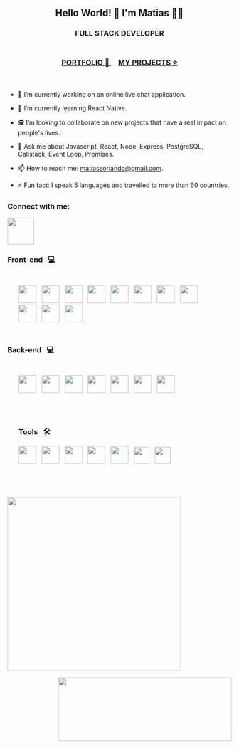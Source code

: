 <div align="center"> 

## Hello World! 👋 I'm Matias 🧑‍💻

</div>



<div align="center" style="padding-bottom:5px">

### FULL STACK DEVELOPER

</div>


<div align="center">

  ### <a href="https://portfolio-matiaso2194.vercel.app/">PORTFOLIO 🚀 </a> &nbsp; &nbsp;  <a href="https://github.com/stars/MatiasOrlando/lists/projects">MY PROJECTS ⭐ </a>

</div> 




<br>



- 🔭 I’m currently working on an online live chat application.

- 🌱 I’m currently learning React Native.

- 🕵 I’m looking to collaborate on new projects that have a real impact on people's lives.

- 💬 Ask me about Javascript, React, Node, Express, PostgreSQL, Callstack, Event Loop, Promises.

- 📫 How to reach me: matiassorlando@gmail.com.

- ⚡ Fun fact: I speak 5 languages and travelled to more than 60 countries.




### Connect with me: 
<a href="https://www.linkedin.com/in/orlando-matias/"><img src="https://img.icons8.com/color/48/000000/linkedin.png" style="heigh:60px;width:60px"/></a>
<div> 

### Front-end &nbsp;  💻
<div style="padding:25px"> 
<img src="https://user-images.githubusercontent.com/94872647/227661380-d006501a-6542-4ace-b960-af73447782c9.png" style="height:40px;width:40px"/> 
  &nbsp;
<img src="https://user-images.githubusercontent.com/94872647/227661750-38140331-323f-463f-aa24-58a3288db850.png" style="height:40px;width:40px" />
  &nbsp;
<img src="https://lucide.dev/framework-logos/react-native.svg" style="height:40px;width:40px" />
  &nbsp;
<img src="https://user-images.githubusercontent.com/94872647/227662273-687c6085-4e08-4839-a51d-255bf5e68d2d.png" style="height:40px;width:40px" />
  &nbsp;
  <img src="https://camo.githubusercontent.com/759549c85abca5ee88ff92960ba8968d343efd76cfc219f99412fd6b0b398f1d/68747470733a2f2f7265732e636c6f7564696e6172792e636f6d2f737461727475702d6772696e642f696d6167652f75706c6f61642f635f66696c6c2c6470725f322e302c665f6175746f2c675f63656e7465722c715f6175746f3a676f6f642f76312f6763732f706c6174666f726d2d646174612d6473632f6576656e74732f6e6578746a732d626f696c6572706c6174652d6c6f676f2e706e67" style="height:40px;width:40px" />
  &nbsp;
<img src="https://user-images.githubusercontent.com/94872647/227739570-bdd55092-6478-4a90-912e-63e46874c693.png" style="height:40px;width:40px" />
  &nbsp;
<img src="https://user-images.githubusercontent.com/94872647/227739604-800e4715-005f-4fea-a079-27f039f81ed4.png" style="height:40px;width:40px" />
  &nbsp;
<img src="https://user-images.githubusercontent.com/94872647/227739675-fe37dbd0-6234-441c-aecd-34b0126766d2.png" style="height:40px;width:40px" />
  &nbsp;
<img src="https://user-images.githubusercontent.com/94872647/227771085-becaffb9-beb3-498d-af1a-a52de5c3e59c.png" style="height:40px;width:40px" />
  &nbsp;
<img src="https://user-images.githubusercontent.com/94872647/227740867-47ba0184-ddf4-47e4-a9e1-a4eb95b2a7b1.png" style="height:40px;width:40px" />
  &nbsp;
<img src="https://user-images.githubusercontent.com/94872647/227741191-7a731bf0-1ef7-4773-a316-f22fad2ce442.png" style="height:40px;width:40px" />
  &nbsp;
</div>


### Back-end &nbsp;  💻
<div style="padding:25px"> 
<img src="https://user-images.githubusercontent.com/94872647/227662838-6919336c-578b-42e9-bdad-cd70cb16b5f2.png" style="height:40px;width:40px" />
  &nbsp;
<img src="https://user-images.githubusercontent.com/94872647/227771468-b84ffce0-c776-4b02-a7f7-bc5eb5bc6f8e.png" style="max-height:40px;width:40px" />
  &nbsp;
<img src="https://user-images.githubusercontent.com/94872647/227740036-7f892401-2c8c-470f-b097-f05402428909.png" style="height:40px;width:40px" />
  &nbsp;
    <img src="https://cdn.iconscout.com/icon/free/png-256/sequelize-2-1175003.png" style="height:40px;width:40px" />
  &nbsp;
<img src="https://user-images.githubusercontent.com/94872647/227740824-f2319bb2-6055-4c31-b543-2d498ed982c1.png" style="height:40px;width:40px" />
  &nbsp;
<img src="https://user-images.githubusercontent.com/94872647/227740130-e2b772f1-f1af-47b8-86eb-de3bf9cb8128.png" style="height:40px;width:40px" />
  &nbsp;
<img src="https://user-images.githubusercontent.com/94872647/227740282-331ce102-7c82-4a1a-9c71-84f8701ce863.png" style="height:40px;width:40px" />
  &nbsp;

  
  
</div>

<div style="padding:25px"> 


### Tools &nbsp; 🛠️
<img src="https://user-images.githubusercontent.com/94872647/227739710-8454480e-1dea-4e23-bf46-f4259906c8f3.png" style="height:40px;width:40px" />
  &nbsp;
<img src="https://user-images.githubusercontent.com/94872647/227739739-fdc20972-d759-4b2f-aaf8-e640d3cac324.png" style="height:40px;width:40px" />
   &nbsp;
<img src="https://user-images.githubusercontent.com/94872647/227740643-6d207b1e-ba9c-4141-8d76-a8249443838c.png" style="height:40px;width:40px" />
   &nbsp;
<img src="https://user-images.githubusercontent.com/94872647/227741956-1e12e020-93ed-4ce7-ba4f-69f08eddd3ac.png" style="height:40px;width:40px" />
   &nbsp;
<img src="https://cdn.icon-icons.com/icons2/2107/PNG/512/file_type_swagger_icon_130134.png" style="height:40px;width:40px" />
   &nbsp;
  <img src="https://img.icons8.com/external-tal-revivo-color-tal-revivo/512/external-postman-is-the-only-complete-api-development-environment-logo-color-tal-revivo.png" style="height:38px;width:35px" />
   &nbsp;
 <img src="https://www.opencodez.com/wp-content/uploads/2019/12/cypress-logo.png" style="height:38px;width:36px" />
     &nbsp;
  
  
</div>

</div>



## 

<br>


<a href="https://github.com/MatiasOrlando/github-readme-stats" style="margin-right:385px">
  <img align="left" src="https://github-readme-stats.vercel.app/api?username=MatiasOrlando&hide=contribs&show_icons=true&count_private=true&theme=radical"  style="width:390px"/>
</a>
<a href="https://github.com/MatiasOrlando">
  <img  align="right"  style="width:390px;height:143px;margin-top:15px" src="https://github-readme-stats.vercel.app/api/top-langs/?username=MatiasOrlando&layout=compact" />
</a>





